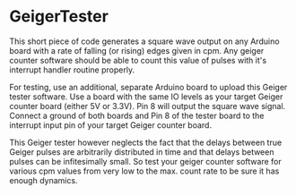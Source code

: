 # GeigerTester
This short piece of code generates a square wave output on any Arduino board with a rate of falling (or rising) edges
given in cpm. Any geiger counter software should be able to count this value of pulses with it's interrupt handler 
routine properly.

For testing, use an additional, separate Arduino board to upload this Geiger tester software. Use a board with the same IO levels as your target Geiger counter board (either 5V or 3.3V). Pin 8 will output the square wave signal. Connect a ground of both boards and Pin 8 of the tester board to the interrupt input pin of your target Geiger counter board.

This Geiger tester however neglects the fact that the delays between true Geiger pulses are arbitrarily distributed in time 
and that delays between pulses can be infitesimally small. So test your geiger counter software for various cpm values from very low to the max. count rate to be sure it has enough dynamics.
